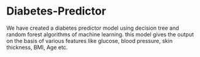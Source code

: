 # Diabetes-Predictor
We have created a diabetes predictor model using decision tree and random forest algorithms of machine learning. this model gives the output on the basis of various features like glucose, blood pressure, skin thickness, BMI, Age etc.
